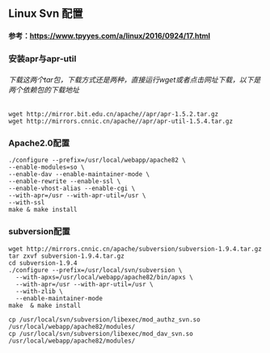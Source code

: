 ## Linux Svn 配置

#### 参考：https://www.tpyyes.com/a/linux/2016/0924/17.html

### 安装apr与apr-util
###### 下载这两个tar包，下载方式还是两种，直接运行wget或者点击网址下载，以下是两个依赖包的下载地址
```
wget http://mirror.bit.edu.cn/apache//apr/apr-1.5.2.tar.gz
wget http://mirrors.cnnic.cn/apache//apr/apr-util-1.5.4.tar.gz
```

### Apache2.0配置
```
./configure --prefix=/usr/local/webapp/apache82 \
--enable-modules=so \
--enable-dav --enable-maintainer-mode \
--enable-rewrite --enable-ssl \
--enable-vhost-alias --enable-cgi \
--with-apr=/usr --with-apr-util=/usr \
--with-ssl
make & make install
```

### subversion配置
```
wget http://mirrors.cnnic.cn/apache/subversion/subversion-1.9.4.tar.gz
tar zxvf subversion-1.9.4.tar.gz
cd subversion-1.9.4
./configure --prefix=/usr/local/svn/subversion \
  --with-apxs=/usr/local/webapp/apache82/bin/apxs \
  --with-apr=/usr --with-apr-util=/usr \
  --with-zlib \
  --enable-maintainer-mode
make  & make install

cp /usr/local/svn/subversion/libexec/mod_authz_svn.so /usr/local/webapp/apache82/modules/
cp /usr/local/svn/subversion/libexec/mod_dav_svn.so /usr/local/webapp/apache82/modules/

```
